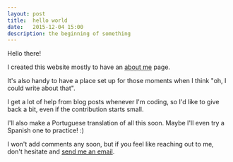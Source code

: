 ```yaml
---
layout: post
title:  hello world
date:   2015-12-04 15:00
description: the beginning of something
---
```


Hello there!

I created this website mostly to have an <a href="/about">about me</a> page.

It's also handy to have a place set up for those moments when I think "oh, I could write about that".

I get a lot of help from blog posts whenever I'm coding, so I'd like to give back a bit, even if the contribution starts small.

I'll also make a Portuguese translation of all this soon. Maybe I'll even try a Spanish one to practice! :)

I won't add comments any soon, but if you feel like reaching out to me, don't hesitate and <a href="mailto:gabrielascardine@gmail.com">send me an email</a>.
